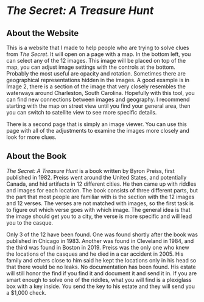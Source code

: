 # _The Secret: A Treasure Hunt_
## About the Website
  This is a website that I made to help people who are trying to solve clues from _The Secret_. It will open on a page with a map. In the bottom left, you can select any of the 12 images. This image will be placed on top of the map, you can adjust image settings with the controls at the bottom. Probably the most useful are opacity and rotation. Sometimes there are geographical representations hidden in the images. A good example is in Image 2, there is a section of the image that very closely resembles the waterways around Charleston, South Carolina. Hopefully with this tool, you can find new connections between images and geography. 
  I recommend starting with the map on street view until you find your general area, then you can switch to satellite view to see more specific details.

  There is a second page that is simply an image viewer. You can use this page with all of the adjustments to examine the images more closely and look for more clues.

## About the Book
  _The Secret: A Treasure Hunt_ is a book written by Byron Preiss, first published in 1982. Preiss went around the United States, and potentially Canada, and hid artifacts in 12 different cities. He then came up with riddles and images for each location. The book consists of three different parts, but the part that most people are familiar with is the section with the 12 images and 12 verses. The verses are not matched with images, so the first task is to figure out which verse goes with which image. The general idea is that the image should get you to a city, the verse is more specific and will lead you to the casque. 

Only 3 of the 12 have been found. One was found shortly after the book was published in Chicago in 1983. Another was found in Cleveland in 1984, and the third was found in Boston in 2019. Preiss was the only one who knew the locations of the casques and he died in a car accident in 2005. His family and others close to him said he kept the locations only in his head so that there would be no leaks. No documentation has been found. His estate will still honor the find if you find it and document it and send it in. If you are smart enough to solve one of the riddles, what you will find is a plexiglass box with a key inside. You send the key to his estate and they will send you a $1,000 check. 

